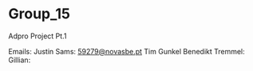 # Group_15
Adpro Project Pt.1

Emails:
Justin Sams: 59279@novasbe.pt
Tim Gunkel
Benedikt Tremmel:
Gillian:
